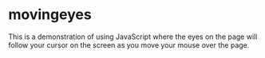 # movingeyes
This is a demonstration of using JavaScript where the eyes on the page will follow your cursor on the screen as you move your mouse over the page.
